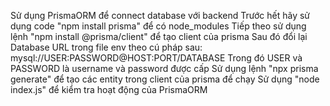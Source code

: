 Sử dụng PrismaORM để connect database với backend
Trước hết hãy sử dụng code "npm install prisma" để có node_modules
Tiếp theo sử dụng lệnh "npm install @prisma/client" để tạo client của prisma
Sau đó đổi lại Database URL trong file env theo cú pháp sau: 
mysql://USER:PASSWORD@HOST:PORT/DATABASE
Trong đó USER và PASSWORD là username và password được cấp
Sử dụng lệnh "npx prisma generate" để tạo các entity trong client của prisma để chạy
Sử dụng "node index.js" để kiểm tra hoạt động của PrismaORM